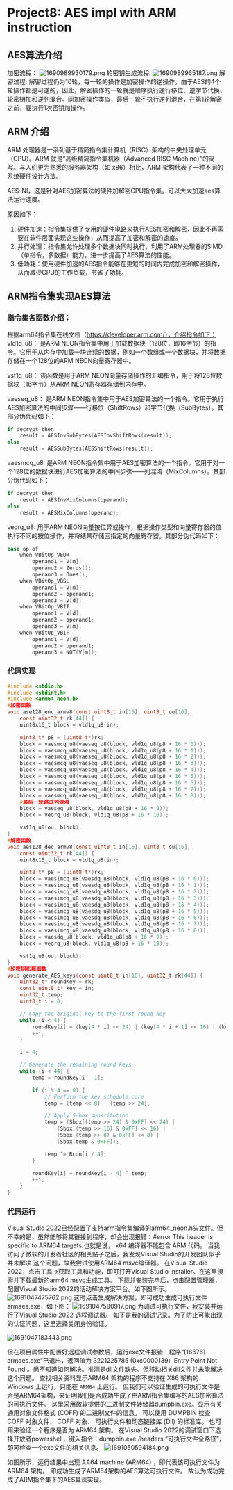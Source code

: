 # Project8: AES impl with ARM instruction
## AES算法介绍
加密流程：
![1690989930179.png](https://img1.imgtp.com/2023/08/02/B4a0LTsm.png)
轮密钥生成流程:
![1690989965187.png](https://img1.imgtp.com/2023/08/02/OrJfPMEH.png)
解密过程:
解密过程仍为10轮，每一轮的操作是加密操作的逆操作。由于AES的4个轮操作都是可逆的，因此，解密操作的一轮就是顺序执行逆行移位、逆字节代换、轮密钥加和逆列混合。同加密操作类似，最后一轮不执行逆列混合，在第1轮解密之前，要执行1次密钥加操作。
## ARM 介绍

ARM 处理器是一系列基于精简指令集计算机（RISC）架构的中央处理单元（CPU）。ARM 就是“高级精简指令集机器（Advanced RISC Machine）”的简写。与人们更为熟悉的服务器架构（如 x86）相比，ARM 架构代表了一种不同的系统硬件设计方法。

AES-NI，这是针对AES加密算法的硬件加解密CPU指令集。可以大大加速aes算法运行速度。

原因如下：

1. 硬件加速：指令集提供了专用的硬件电路来执行AES加密和解密，因此不再需要在软件层面实现这些操作，从而提高了加密和解密的速度。
2. 并行处理：指令集允许处理多个数据块同时执行，利用了ARM处理器的SIMD（单指令，多数据）能力，进一步提高了AES算法的性能。
3. 低功耗：使用硬件加速的AES指令能够在更短的时间内完成加密和解密操作，从而减少CPU的工作负载，节省了功耗。

## ARM指令集实现AES算法
### 指令集各函数介绍：
根据arm64指令集在线文档（https://developer.arm.com/），介绍指令如下：
vld1q_u8：
是ARM NEON指令集中用于加载数据块（128位，即16字节）的指令。它用于从内存中加载一块连续的数据，例如一个数组或一个数据块，并将数据存储在一个128位的ARM NEON向量寄存器中。

vst1q_u8：
该函数是用于ARM NEON向量存储操作的汇编指令，用于将128位数据块（16字节）从ARM NEON寄存器存储到内存中。

vaeseq_u8：
是ARM NEON指令集中用于AES加密算法的一个指令。它用于执行AES加密算法的中间步骤——行移位（ShiftRows）和字节代换（SubBytes）。其部分伪代码如下：

```c
if decrypt then
    result = AESInvSubBytes(AESInvShiftRows(result));
else
    result = AESSubBytes(AESShiftRows(result));
```

vaesmcq_u8:
是ARM NEON指令集中用于AES加密算法的一个指令。它用于对一个128位的数据块进行AES加密算法的中间步骤——列混淆（MixColumns）。其部分伪代码如下：

```c
if decrypt then
    result = AESInvMixColumns(operand);
else
    result = AESMixColumns(operand);
```

veorq_u8:
用于ARM NEON向量按位异或操作，根据操作类型和向量寄存器的值执行不同的按位操作，并将结果存储回指定的向量寄存器。其部分伪代码如下：

```c
case op of
    when VBitOp_VEOR
        operand1 = V[m];
        operand2 = Zeros();
        operand3 = Ones();
    when VBitOp_VBSL
        operand1 = V[m];
        operand2 = operand1;
        operand3 = V[d];
    when VBitOp_VBIT
        operand1 = V[d];
        operand2 = operand1;
        operand3 = V[m];
    when VBitOp_VBIF
        operand1 = V[d];
        operand2 = operand1;
        operand3 = NOT(V[m]);
```
### 代码实现
```C
#include <stdio.h>
#include <stdint.h>
#include <arm64_neon.h>
#加密函数
void ase128_enc_armv8(const uint8_t in[16], uint8_t ou[16],
    const uint32_t rk[44]) {
    uint8x16_t block = vld1q_u8(in);

    uint8_t* p8 = (uint8_t*)rk;
    block = vaesmcq_u8(vaeseq_u8(block, vld1q_u8(p8 + 16 * 0)));
    block = vaesmcq_u8(vaeseq_u8(block, vld1q_u8(p8 + 16 * 1)));
    block = vaesmcq_u8(vaeseq_u8(block, vld1q_u8(p8 + 16 * 2)));
    block = vaesmcq_u8(vaeseq_u8(block, vld1q_u8(p8 + 16 * 3)));
    block = vaesmcq_u8(vaeseq_u8(block, vld1q_u8(p8 + 16 * 4)));
    block = vaesmcq_u8(vaeseq_u8(block, vld1q_u8(p8 + 16 * 5)));
    block = vaesmcq_u8(vaeseq_u8(block, vld1q_u8(p8 + 16 * 6)));
    block = vaesmcq_u8(vaeseq_u8(block, vld1q_u8(p8 + 16 * 7)));
    block = vaesmcq_u8(vaeseq_u8(block, vld1q_u8(p8 + 16 * 8)));
    #最后一轮跳过列混淆
    block = vaeseq_u8(block, vld1q_u8(p8 + 16 * 9));
    block = veorq_u8(block, vld1q_u8(p8 + 16 * 10));

    vst1q_u8(ou, block);
}
#解密函数
void aes128_dec_armv8(const uint8_t in[16], uint8_t ou[16],
    const uint32_t rk[44]) {
    uint8x16_t block = vld1q_u8(in);

    uint8_t* p8 = (uint8_t*)rk;
    block = vaesimcq_u8(vaesdq_u8(block, vld1q_u8(p8 + 16 * 0)));
    block = vaesimcq_u8(vaesdq_u8(block, vld1q_u8(p8 + 16 * 1)));
    block = vaesimcq_u8(vaesdq_u8(block, vld1q_u8(p8 + 16 * 2)));
    block = vaesimcq_u8(vaesdq_u8(block, vld1q_u8(p8 + 16 * 3)));
    block = vaesimcq_u8(vaesdq_u8(block, vld1q_u8(p8 + 16 * 4)));
    block = vaesimcq_u8(vaesdq_u8(block, vld1q_u8(p8 + 16 * 5)));
    block = vaesimcq_u8(vaesdq_u8(block, vld1q_u8(p8 + 16 * 6)));
    block = vaesimcq_u8(vaesdq_u8(block, vld1q_u8(p8 + 16 * 7)));
    block = vaesimcq_u8(vaesdq_u8(block, vld1q_u8(p8 + 16 * 8)));
    block = vaesdq_u8(block, vld1q_u8(p8 + 16 * 9));
    block = veorq_u8(block, vld1q_u8(p8 + 16 * 10));

    vst1q_u8(ou, block);
}
#轮密钥拓展函数
void generate_AES_keys(const uint8_t in[16], uint32_t rk[44]) {
    uint32_t* roundKey = rk;
    const uint8_t* key = in;
    uint32_t temp;
    uint8_t i = 0;

    // Copy the original key to the first round key
    while (i < 4) {
        roundKey[i] = (key[4 * i] << 24) | (key[4 * i + 1] << 16) | (key[4 * i + 2] << 8) | key[4 * i + 3];
        ++i;
    }

    i = 4;

    // Generate the remaining round keys
    while (i < 44) {
        temp = roundKey[i - 1];

        if (i % 4 == 0) {
            // Perform the key schedule core
            temp = (temp << 8) | (temp >> 24);

            // Apply S-box substitution
            temp = (Sbox[(temp >> 24) & 0xFF] << 24) |
                (Sbox[(temp >> 16) & 0xFF] << 16) |
                (Sbox[(temp >> 8) & 0xFF] << 8) |
                (Sbox[temp & 0xFF]);

            temp ^= Rcon[i / 4];
        }

        roundKey[i] = roundKey[i - 4] ^ temp;
        ++i;
    }
}

```

### 代码运行
Visual Studio 2022已经配置了支持arm指令集编译的arm64_neon.h头文件。但不幸的是，虽然能够将其链接到程序，却会出现报错：#error This header is specific to ARM64 targets.也就是说， x64 编译器不能包含 ARM 代码。
当我访问了微软的开发者社区的相关贴子之后，我发现Visual Studio的开发团队似乎并未解决 这个问题，故我尝试使用ARM64 msvc编译器。
在Visual Studio 2022，点击工具->获取工具和功能，即可打开Visual Studio Installer。在这里搜索并下载最新的arm64 msvc生成工具。
下载并安装完毕后，点击配置管理器，配置Visual Studio 2022的活动解决方案平台。如下图所示。
![1691047475762.png](https://img1.imgtp.com/2023/08/03/3Okrm4qx.png)
这时点击生成解决方案，即可成功生成可执行文件armaes.exe，如下图：
![1691047580917.png](https://img1.imgtp.com/2023/08/03/x8OtLKS1.png)
为调试可执行文件，我安装并运行了Visual Studio 2022 远程调试器。
如下是我的调试记录。为了防止可能出现的认证问题，这里选择关闭身份验证。

![1691047183443.png](https://img1.imgtp.com/2023/08/03/yv3xpuMK.png)

但在项目属性中配置好远程调试参数后，运行exe文件报错：程序“[16676] armaes.exe”已退出，返回值为 3221225785 (0xc0000139) 'Entry Point Not Found'。尚不知道如何解决。推测是dll文件缺失。但移动相关dll文件并未能解决这个问题。
查找相关资料显示ARM64 架构的程序不支持在 X86 架构的 Windows 上运行，只能在 `ARM64` 上运行。
但我们可以验证生成的可执行文件是否是ARM64架构，来证明我们是否成功生成了由ARM指令集编写的AES加密算法的可执行文件。
这里采用微软提供的二进制文件转储器dumpbin.exe。显示有关通用对象文件格式 (COFF) 的二进制文件的信息。
可以使用 DUMPBIN 检查 COFF 对象文件、 COFF 对象、 可执行文件和动态链接库 (Dll) 的标准库。
也可用来验证一个程序是否为 ARM64 架构。
在Visual Studio 2022的调试窗口下选择开放者powershell，键入指令：dumpbin.exe /headers “可执行文件全路径”，即可检查一个exe文件的相关信息。
![1691050594184.png](https://img1.imgtp.com/2023/08/03/pRsnWGLt.png)

如图所示，运行结果中出现 AA64 machine (ARM64) ，即代表该可执行文件为 ARM64 架构。
即成功生成了ARM64架构的AES算法可执行文件。
故认为成功完成了ARM指令集下的AES算法实现。